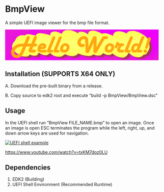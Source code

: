 
# BmpView
A simple UEFI image viewer for the bmp file format.

![Hello world](https://github.com/ArcherPergande/BmpView/blob/main/Images/HelloWorld.bmp?raw=true)

Installation (SUPPORTS X64 ONLY)
-----------------------------------------------------
A. Download the pre-built binary from a release.

B. Copy source to edk2 root and execute “build -p BmpView/BmpView.dsc”

Usage
-----------------------------------------------------
In the UEFI shell run “BmpView FILE_NAME.bmp” to open an image. Once an image is open ESC terminates the program while the left, right, up, and down arrow keys are used for navigation.

[![UEFI shell example](https://img.youtube.com/vi/txKM7doz0LU/0.jpg)](https://www.youtube.com/watch?v=txKM7doz0LU)

https://www.youtube.com/watch?v=txKM7doz0LU

Dependencies
-----------------------------------------------------
1. EDK2 (Building)
2. UEFI Shell Environment (Recommended Runtime)
